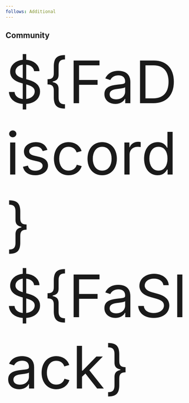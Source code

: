 ```yaml
---
follows: Additional
---
```


## Community

<span style="font-size:10rem">${FaDiscord} ${FaSlack}</span>
